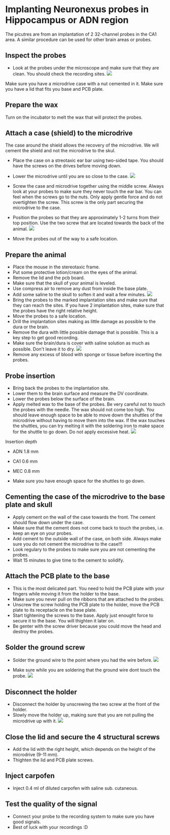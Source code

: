 # Implanting Neuronexus probes in Hippocampus or ADN region

The picutres are from an implantation of 2 32-channel probes in the CA1 area. A similar procedure can be used for other brain areas or probes.

## Inspect the probes
* Look at the probes under the microscope and make sure that they are clean. You should check the recording sites.
![](figures/recordingsites.jpg)

Make sure you have a microdrive case with a nut cemented in it.
Make sure you have a lid that fits you base and PCB plate.

## Prepare the wax

Turn on the incubator to melt the wax that will protect the probes.

## Attach a case (shield) to the microdrive 

The case around the shield allows the recovery of the microdrive. We will cement the shield and not the microdrive to the skul. 

* Place the case on a streotaxic ear bar using two-sided tape. You should have the screws on the drives before moving down. 
* Lower the microdrive until you are so close to the case. 
![](figures/case.jpg)

* Screw the case and microdrive together using the middle screw. Always look at your probes to make sure they never touch the ear bar. You can feel when the screws go to the nuts. Only apply gentle force and do not overtighten the screw. This screw is the only part securing the microdrive to the case.
* Position the probes so that they are approximately 1-2 turns from their top position. Use the two screw that are located towards the back of the animal.
![](figures/reattach.jpg)
* Move the probes out of the way to a safe location.

## Prepare the animal
* Place the mouse in the stereotaxic frame. 
* Put some protective lotion/cream on the eyes of the animal. 
* Remove the lid and the pcb board. 
* Make sure that the skull of your animal is leveled. 
* Use compress air to remove any dust from inside the base plate. 
* Add some saline to the skull to soften it and wait a few minutes.
![](figures/skullbefore.jpg)
* Bring the probes to the marked implantation sites and make sure that they can reach the sites. If you have 2 implantation sites, make sure that the probes have the right relative height.
* Move the probes to a safe location.
* Drill the implantation sites making as little damage as possible to the dura or the brain.
* Remove the dura with little possible damage that is possible. This is a key step to get good recording.
* Make sure the brain/dura is cover with saline solution as much as possible. Don't leave it to dry.
![](figures/brainafter.jpg)
* Remove any excess of blood with sponge or tissue before incerting the probes. 

## Probe insertion
* Bring back the probes to the implantation site.
* Lower them to the brain surface and measure the DV coordinate.
* Lower the probes below the surface of the brain. 
* Apply melted wax to the base of the probes. Be very careful not to touch the probes with the needle. The wax should not come too high. You should leave enough space to be able to move down the shuttles of the microdrive without having to move them into the wax. If the wax touches the shuttles, you can try melting it with the soldering iron to make space for the shuttle to go down. Do not apply excessive heat.
![](figures/addwax.jpg)

Insertion depth
* ADN 1.8 mm
* CA1 0.6 mm
* MEC 0.8 mm


* Make sure you have enough space for the shuttles to go down.

## Cementing the case of the microdrive to the base plate and skull

* Apply cement on the wall of the case towards the front. The cement should flow down under the case. 
* Make sure that the cement does not come back to touch the probes, i.e. keep an eye on your probes.
* Add cement to the outside wall of the case, on both side. Always make sure you do not cement the microdrive to the case!!!
* Look regulary to the probes to make sure you are not cementing the probes. 
* Wait 15 minutes to give time to the cement to solidify.

## Attach the PCB plate to the base

* This is the most delicated part. You need to hold the PCB plate with your fingers while moving it from the holder to the base.
* Make sure you never pull on the ribbons that are attached to the probes.
* Unscrew the screw holding the PCB plate to the holder, move the PCB plate to its receptacle on the base plate.
* Start tightening the screws to the base. Apply just enought force to secure it to the base. You will thighten it later on.
* Be genter with the screw driver because you could move the head and destroy the probes.

## Solder the ground screw
* Solder the ground wire to the point where you had the wire before. 
![](figures/groundwire.jpg)

* Make sure while you are soldering that the ground wire dont touch the probe. 
![](figures/soldered2.jpg)


## Disconnect the holder
* Disconnect the holder by unscrewing the two screw at the front of the holder. 
* Slowly move the holder up, making sure that you are not pulling the microdrive up with it. 
![](figures/beforeaddingcap.jpg)

## Close the lid and secure the 4 structural screws
* Add the lid with the right height, which depends on the height of the microdrive (9-11 mm).
* Thighten the lid and PCB plate screws.

## Inject carpofen
* Inject 0.4 ml of diluted carpofen with saline sub. cutaneous.

## Test the quality of the signal
* Connect your probe to the recording system to make sure you have good signals.
* Best of luck with your recordings :D 














